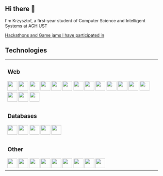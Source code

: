 ## Hi there 👋

I'm Krzysztof, a first-year student of Computer Science and Intelligent Systems at AGH UST

[Hackathons and Game jams I have participated in](https://github.com/stars/rubikon02/lists/hackathons)


<!--
**rubikon02/rubikon02** is a ✨ _special_ ✨ repository because its `README.md` (this file) appears on your GitHub profile.

Here are some ideas to get you started:

- 🔭 I’m currently working on ...
- 🌱 I’m currently learning ...
- 👯 I’m looking to collaborate on ...
- 🤔 I’m looking for help with ...
- 💬 Ask me about ...
- 📫 How to reach me: ...
- 😄 Pronouns: ...
- ⚡ Fun fact: ...
-->

<!-- [![Anurag's GitHub stats](https://github-readme-stats.vercel.app/api?username=rubikon02)](https://github.com/anuraghazra/github-readme-stats) -->



## Technologies

<table>
<tr>
<td>

### Web
<img src="https://img.shields.io/badge/JavaScript-F7DF1E?style=for-the-badge&logo=javascript&logoColor=black" height="32"/> 
<img src="https://img.shields.io/badge/TypeScript-007ACC?style=for-the-badge&logo=typescript&logoColor=white" height="32"/> 
<img src="https://img.shields.io/badge/React-20232A?style=for-the-badge&logo=react&logoColor=61DAFB" height="32"/>
<img src="https://img.shields.io/badge/Vue.js-35495E?style=for-the-badge&logo=vuedotjs&logoColor=4FC08D" height="32"/> 
<img src="https://img.shields.io/badge/Angular-DD0031?style=for-the-badge&logo=angular&logoColor=white" height="32"/>
<img src="https://img.shields.io/badge/Svelte-4A4A55?style=for-the-badge&logo=svelte&logoColor=FF3E00" height="32"/>
<img src="https://img.shields.io/badge/HTML5-E34F26?style=for-the-badge&logo=html5&logoColor=white" height="32"/> 
<img src="https://img.shields.io/badge/CSS3-1572B6?style=for-the-badge&logo=css3&logoColor=white" height="32"/> 
<img src="https://img.shields.io/badge/Sass-CC6699?style=for-the-badge&logo=sass&logoColor=white" height="32"/> 
<img src="https://img.shields.io/badge/Tailwind_CSS-38B2AC?style=for-the-badge&logo=tailwind-css&logoColor=white" height="32"/>
<img src="https://img.shields.io/badge/Node.js-339933?style=for-the-badge&logo=nodedotjs&logoColor=white" height="32"/>
<img src="https://img.shields.io/badge/Express.js-000000?style=for-the-badge&logo=express&logoColor=white" height="32"/> 
<img src="https://img.shields.io/badge/Socket.io-010101?&style=for-the-badge&logo=Socket.io&logoColor=white" height="32"/> 
<img src="https://img.shields.io/badge/Three.js-000000?&style=for-the-badge&logo=Three.js&logoColor=white" height="32"/> 
<img src="https://img.shields.io/badge/WebGL-990000?&style=for-the-badge&logo=WebGL&logoColor=white" height="32"/> 
<img src="https://img.shields.io/badge/PHP-777BB4?style=for-the-badge&logo=php&logoColor=white" height="32"/> 

</td>
</tr>
<tr>
<td>
  
### Databases
  
<img src="https://img.shields.io/badge/MySQL-00000F?style=for-the-badge&logo=mysql&logoColor=white" height="32"/> 
<img src="https://img.shields.io/badge/PostgreSQL-316192?style=for-the-badge&logo=postgresql&logoColor=white" height="32"/> 
<img src="https://img.shields.io/badge/SQLite-07405E?style=for-the-badge&logo=sqlite&logoColor=white" height="32"/> 
<img src="https://img.shields.io/badge/MongoDB-4EA94B?style=for-the-badge&logo=mongodb&logoColor=white" height="32"/> 
<img src="https://img.shields.io/badge/CouchDB-E42528?style=for-the-badge&logo=apachecouchdb&logoColor=white" height="32"/>

</td>
</tr>
<tr>
<td>

### Other

<img src="https://img.shields.io/badge/Kotlin-7F52FF.svg?&style=for-the-badge&logo=Kotlin&logoColor=white" height="32"/>
<img src="https://img.shields.io/badge/Python-3776AB?style=for-the-badge&logo=python&logoColor=white" height="32"/> 
<img src="https://img.shields.io/badge/Godot-478CBF.svg?&style=for-the-badge&logo=godotengine&logoColor=white" height="32"/>
<img src="https://img.shields.io/badge/Unity-000000.svg?&style=for-the-badge&logo=Unity" height="32"/>
<img src="https://img.shields.io/badge/C%23-7F52FF.svg?&style=for-the-badge&logo=csharp&logoColor=white" height="32"/>
<img src="https://img.shields.io/badge/C-A8B9CC.svg?&style=for-the-badge&logo=C&logoColor=white" height="32"/>
<img src="https://img.shields.io/badge/C++-00599C.svg?&style=for-the-badge&logo=cplusplus&logoColor=white" height="32"/>
<img src="https://img.shields.io/badge/Git-F05032?style=for-the-badge&logo=git&logoColor=white" height="32"/>
<img src="https://img.shields.io/badge/Blender-F5792A.svg?&style=for-the-badge&logo=blender&logoColor=white" height="32"/>

</td>
</tr>
</table>


